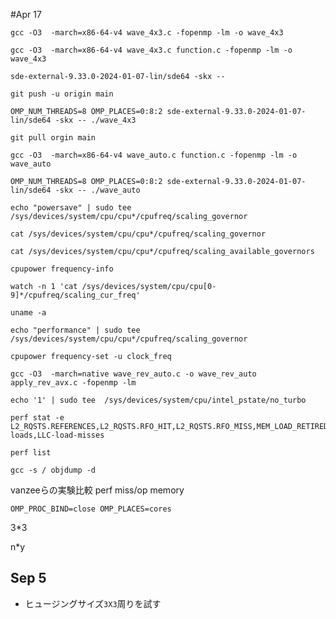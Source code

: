 #Apr 17
```
gcc -O3  -march=x86-64-v4 wave_4x3.c -fopenmp -lm -o wave_4x3
```
```
gcc -O3  -march=x86-64-v4 wave_4x3.c function.c -fopenmp -lm -o wave_4x3
```
```
sde-external-9.33.0-2024-01-07-lin/sde64 -skx -- 
```

```
git push -u origin main
```

```
OMP_NUM_THREADS=8 OMP_PLACES=0:8:2 sde-external-9.33.0-2024-01-07-lin/sde64 -skx -- ./wave_4x3
```

```
git pull orgin main
```
```
gcc -O3  -march=x86-64-v4 wave_auto.c function.c -fopenmp -lm -o wave_auto

```
```
OMP_NUM_THREADS=8 OMP_PLACES=0:8:2 sde-external-9.33.0-2024-01-07-lin/sde64 -skx -- ./wave_auto

```
```
echo "powersave" | sudo tee /sys/devices/system/cpu/cpu*/cpufreq/scaling_governor
```
```
cat /sys/devices/system/cpu/cpu*/cpufreq/scaling_governor
```
```
cat /sys/devices/system/cpu/cpu*/cpufreq/scaling_available_governors
```
```
cpupower frequency-info
```
```
watch -n 1 'cat /sys/devices/system/cpu/cpu[0-9]*/cpufreq/scaling_cur_freq'
```
```
uname -a
```
```
echo "performance" | sudo tee /sys/devices/system/cpu/cpu*/cpufreq/scaling_governor
```
```
cpupower frequency-set -u clock_freq
```
```
gcc -O3  -march=native wave_rev_auto.c -o wave_rev_auto apply_rev_avx.c -fopenmp -lm 
```
```
echo '1' | sudo tee  /sys/devices/system/cpu/intel_pstate/no_turbo
```
```
perf stat -e L2_RQSTS.REFERENCES,L2_RQSTS.RFO_HIT,L2_RQSTS.RFO_MISS,MEM_LOAD_RETIRED.L2_HIT,MEM_LOAD_RETIRED.L2_MISS,LLC-loads,LLC-load-misses
```
```
perf list
```
```
gcc -s / objdump -d
```
vanzeeらの実験比較
perf miss/op memory  

```
OMP_PROC_BIND=close OMP_PLACES=cores
```

3*3

n*y

## Sep 5
* ヒュージングサイズ`3X3`周りを試す